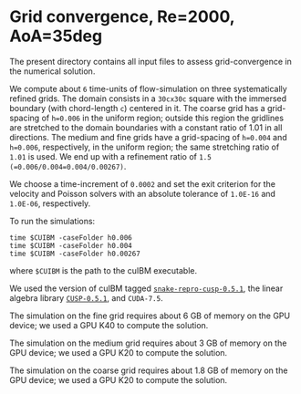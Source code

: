 # Grid convergence, Re=2000, AoA=35deg

The present directory contains all input files to assess grid-convergence in the numerical solution.

We compute about `6` time-units of flow-simulation on three systematically refined grids.
The domain consists in a `30cx30c` square with the immersed boundary 
(with chord-length `c`) centered in it.
The coarse grid has a grid-spacing of `h=0.006` in the uniform region; outside this region the gridlines are stretched to the domain boundaries with a constant ratio of 1.01 in all directions.
The medium and fine grids have a grid-spacing of `h=0.004` and `h=0.006`, respectively, in the uniform region; the same stretching ratio of `1.01` is used.
We end up with a refinement ratio of `1.5 (=0.006/0.004=0.004/0.00267)`.

We choose a time-increment of `0.0002` and set the exit criterion for the velocity and Poisson solvers with an absolute tolerance of `1.0E-16` and `1.0E-06`, respectively.

To run the simulations:

```
time $CUIBM -caseFolder h0.006
time $CUIBM -caseFolder h0.004
time $CUIBM -caseFolder h0.00267
```

where `$CUIBM` is the path to the cuIBM executable.

We used the version of cuIBM tagged [`snake-repro-cusp-0.5.1`](https://github.com/barbagroup/cuIBM/releases/tag/snake-repro-cusp-0.5.1), the linear algebra library [`CUSP-0.5.1`](https://github.com/cusplibrary/cusplibrary/releases/tag/v0.5.1), and `CUDA-7.5`.

The simulation on the fine grid requires about 6 GB of memory on the GPU device; we used a GPU K40 to compute the solution.

The simulation on the medium grid requires about 3 GB of memory on the GPU device; we used a GPU K20 to compute the solution.

The simulation on the coarse grid requires about 1.8 GB of memory on the GPU device; we used a GPU K20 to compute the solution.